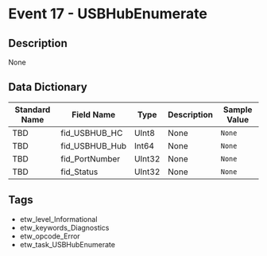# Event 17 - USBHubEnumerate

## Description
None

## Data Dictionary
|Standard Name|Field Name|Type|Description|Sample Value|
|---|---|---|---|---|
|TBD|fid_USBHUB_HC|UInt8|None|`None`|
|TBD|fid_USBHUB_Hub|Int64|None|`None`|
|TBD|fid_PortNumber|UInt32|None|`None`|
|TBD|fid_Status|UInt32|None|`None`|

## Tags
* etw_level_Informational
* etw_keywords_Diagnostics
* etw_opcode_Error
* etw_task_USBHubEnumerate